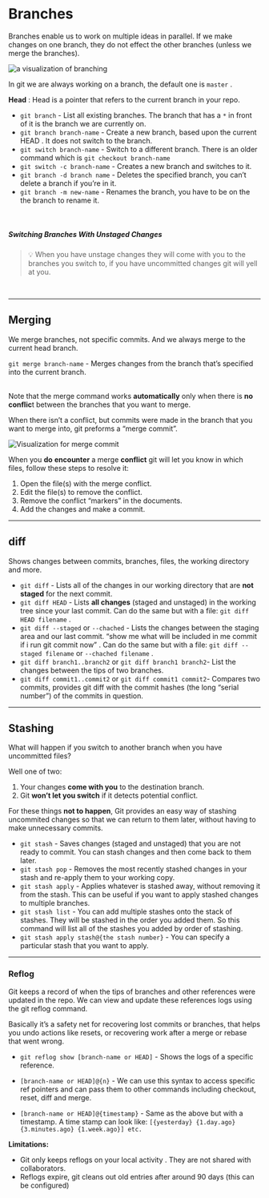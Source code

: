 # Branches
    
Branches enable us to work on multiple ideas in parallel. If we make changes on one branch, they do not effect the other branches (unless we merge the branches).

![a visualization of branching](resources/branching.png)


In git we are always working on a branch, the default one is `master` .

**Head** : Head is a pointer that refers to the current branch in your repo.
    
- `git branch` - List all existing branches. The branch that has a `*` in front of it is the branch we are currently on.
- `git branch branch-name` - Create a new branch, based upon the current HEAD . It does not switch to the branch.
- `git switch branch-name` - Switch to a different branch. There is an older command which is `git checkout branch-name`
- `git switch -c branch-name` - Creates a new branch and switches to it.
- `git branch -d branch name` - Deletes the specified branch, you can’t delete a branch if you’re in it.
- `git branch -m new-name` - Renames the branch, you have to be on the the branch to rename it.
<br>

##### Switching Branches With Unstaged Changes

>    💡 When you have unstage changes they will come with you to the branches you switch to, if you have uncommitted changes git will yell at you.

<br>

***


## Merging
    
We merge branches, not specific commits. And we always merge to the current head branch.

 `git merge branch-name` - Merges changes from the branch that’s specified into the current branch.
<br><br>

   Note that the merge command works **automatically** only when there is **no conflic**t between the branches that you want to merge.

  When there isn’t a conflict, but commits were made in the branch that you want to merge into, git preforms a “merge commit”. 

  ![Visualization for merge commit](resources/merging.png)




 When you **do** **encounter** a merge **conflict** git will let you know in which files, follow these steps to resolve it:

1. Open the file(s) with the merge conflict.
2. Edit the file(s) to remove the conflict.
3. Remove the conflict “markers” in the documents.
4. Add the changes and make a commit.

---
## diff

Shows changes between commits, branches, files, the working directory and more.
    
  - `git diff` - Lists all of the changes in our working directory that are **not staged** for the next commit.
  - `git diff HEAD`   - Lists **all changes** (staged and unstaged) in the working tree since your last commit. Can do the same but with a file: `git diff HEAD filename` .
  - `git diff --staged` or `--chached` - Lists the changes between the staging area and our last commit. “show me what will be included in me commit if i run git commit now” . Can do the same but with a file: `git diff --staged filename`  or `--chached filename` .
  - `git diff branch1..branch2` or `git diff branch1 branch2`- List the changes between the tips of two branches.
  - `git diff commit1..commit2` or `git diff commit1 commit2`- Compares two commits, provides git diff with the commit hashes (the long “serial number”) of the commits in question.

---

 ## Stashing

What will happen if you switch to another branch when you have uncommitted files?
    
Well one of two:

1. Your changes **come with you** to the destination branch.
2. Git **won’t let you switch**  if it detects potential conflict.

For these things **not to happen**, Git provides an easy way of stashing uncommited changes so that we can return to them later, without having to make unnecessary commits. 

- `git stash` - Saves changes (staged and unstaged) that you are not ready to commit. You can stash changes and then come back to them later.
- `git stash pop` - Removes the most recently stashed changes in your stash and re-apply them to your working copy.
- `git stash apply`  - Applies whatever is stashed away, without  removing it from the stash. This can be useful if you want to apply stashed changes to multiple branches.
- `git stash list` - You can add multiple stashes onto the stack of stashes. They will be stashed in the order you added them. So this command will list all of the stashes you added by order of stashing.
- `git stash apply stash@{the stash number}` - You can specify a particular stash that you want to apply.

---
### Reflog

Git keeps a record of when the tips of branches and other references were updated in the repo. We can view and update these references logs using the git reflog command.

Basically it’s a safety net for recovering lost commits or branches, that helps you undo actions like resets, or recovering work after a merge or rebase that went wrong.


- `git reflog show [branch-name or HEAD]` - Shows the logs of a specific reference.
    
- `[branch-name or HEAD]@{n}` - We can use this syntax to access specific ref pointers and can pass them to other commands including checkout, reset, diff and merge.

- `[branch-name or HEAD]@{timestamp}` - Same as the above but with a timestamp. A time stamp can look like: `[{yesterday} {1.day.ago} {3.minutes.ago} {1.week.ago}] etc.`

**Limitations:**
  - Git only keeps reflogs on your local activity . They are not shared with collaborators.
  - Reflogs expire, git cleans out old entries after around 90 days (this can be configured)
